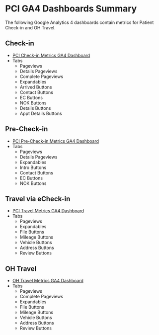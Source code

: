 # PCI GA4 Dashboards Summary

The following Google Analytics 4 dashboards contain metrics for Patient Check-in and OH Travel.
 
  ## Check-in
  - [PCI Check-in Metrics GA4 Dashboard](https://analytics.google.com/analytics/web/#/analysis/p419143770/edit/v08dnfMeRpi0OZRusDBV9w)
  - Tabs
    - Pageviews
    - Details Pageviews
    - Complete Pageviews
    - Expandables
    - Arrived Buttons
    - Contact Buttons
    - EC Buttons
    - NOK Buttons
    - Details Buttons
    - Appt Details Buttons

  ## Pre-Check-in
  - [PCI Pre-Check-in Metrics GA4 Dashboard](https://analytics.google.com/analytics/web/#/analysis/p419143770/edit/fBTnZD1-T3SQ5HtcKHsT_A)
  - Tabs
    - Pageviews
    - Details Pageviews
    - Expandables
    - Intro Buttons
    - Contact Buttons
    - EC Buttons
    - NOK Buttons

  ## Travel via eCheck-in
  - [PCI Travel Metrics GA4 Dashboard](https://analytics.google.com/analytics/web/#/analysis/p419143770/edit/tPiLrf3xTV6yL_RPS8eFEA)
  - Tabs
    - Pageviews
    - Expandables
    - File Buttons
    - Mileage Buttons
    - Vehicle Buttons
    - Address Buttons
    - Review Buttons

  ## OH Travel
  - [OH Travel Metrics GA4 Dashboard](https://analytics.google.com/analytics/web/#/analysis/p419143770/edit/iAXzqTMmQUCANjIKJbm3pA)
  - Tabs
    - Pageviews
    - Complete Pageviews
    - Expandables
    - File Buttons
    - Mileage Buttons
    - Vehicle Buttons
    - Address Buttons
    - Review Buttons
